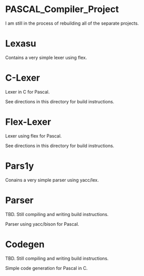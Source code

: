 # PASCAL_Compiler_Project
 
I am still in the process of rebuilding all of the separate projects.

# Lexasu

Contains a very simple lexer using flex.

# C-Lexer

Lexer in C for Pascal.

See directions in this directory for build instructions.

# Flex-Lexer

Lexer using flex for Pascal. 

See directions in this directory for build instructions.

# Pars1y

Conains a very simple parser using yacc/lex.

# Parser

TBD. Still compiling and writing build instructions.

Parser using yacc/bison for Pascal.

# Codegen

TBD. Still compiling and writing build instructions.

Simple code generation for Pascal in C.